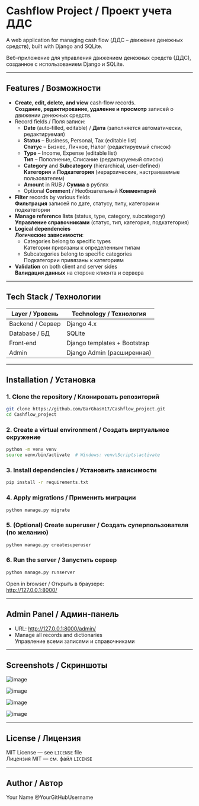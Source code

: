 # Cashflow Project / Проект учета ДДС

A web application for managing cash flow (ДДС – движение денежных средств), built with Django and SQLite.

Веб-приложение для управления движением денежных средств (ДДС), созданное с использованием Django и SQLite.

---

## Features / Возможности

- **Create, edit, delete, and view** cash‑flow records.  
  **Создание, редактирование, удаление и просмотр** записей о движении денежных средств.
- Record fields / Поля записи:
  - **Date** (auto‑filled, editable) / **Дата** (заполняется автоматически, редактируемая)
  - **Status** – Business, Personal, Tax (editable list)  
    **Статус** – Бизнес, Личное, Налог (редактируемый список)
  - **Type** – Income, Expense (editable list)  
    **Тип** – Пополнение, Списание (редактируемый список)
  - **Category** and **Subcategory** (hierarchical, user‑defined)  
    **Категория** и **Подкатегория** (иерархические, настраиваемые пользователем)
  - **Amount** in RUB / **Сумма** в рублях
  - Optional **Comment** / Необязательный **Комментарий**
- **Filter** records by various fields  
  **Фильтрация** записей по дате, статусу, типу, категории и подкатегории
- **Manage reference lists** (status, type, category, subcategory)  
  **Управление справочниками** (статус, тип, категория, подкатегория)
- **Logical dependencies**  
  **Логические зависимости**:
  - Categories belong to specific types  
    Категории привязаны к определенным типам
  - Subcategories belong to specific categories  
    Подкатегории привязаны к категориям
- **Validation** on both client and server sides  
  **Валидация данных** на стороне клиента и сервера

---

## Tech Stack / Технологии

| Layer / Уровень | Technology / Технология     |
|------------------|-----------------------------|
| Backend / Сервер | Django 4.x                  |
| Database / БД    | SQLite                      |
| Front‑end        | Django templates + Bootstrap |
| Admin            | Django Admin (расширенная)  |

---

## Installation / Установка

### 1. Clone the repository / Клонировать репозиторий
```bash
git clone https://github.com/BarGhasH17/Cashflow_project.git
cd Cashflow_project
```

### 2. Create a virtual environment / Создать виртуальное окружение
```bash
python -m venv venv
source venv/bin/activate  # Windows: venv\Scripts\activate
```

### 3. Install dependencies / Установить зависимости
```bash
pip install -r requirements.txt
```

### 4. Apply migrations / Применить миграции
```bash
python manage.py migrate
```

### 5. (Optional) Create superuser / Создать суперпользователя (по желанию)
```bash
python manage.py createsuperuser
```

### 6. Run the server / Запустить сервер
```bash
python manage.py runserver
```

Open in browser / Открыть в браузере:  
<http://127.0.0.1:8000/>

---

## Admin Panel / Админ-панель

- URL: <http://127.0.0.1:8000/admin/>
- Manage all records and dictionaries  
  Управление всеми записями и справочниками

---

## Screenshots / Скриншоты

![image](https://github.com/user-attachments/assets/95070ca6-613c-4c32-b473-a4faceed26e8)

![image](https://github.com/user-attachments/assets/c0bf45ae-1e2e-4865-99a9-cea7c69441bf)

![image](https://github.com/user-attachments/assets/f7fa656c-7ee2-4b64-87d8-b8237089867c)

![image](https://github.com/user-attachments/assets/9dc30e9b-2b66-487d-ada2-671a08b5fad4)


---

## License / Лицензия

MIT License — see `LICENSE` file  
Лицензия MIT — см. файл `LICENSE`

---

## Author / Автор

Your Name @YourGitHubUsername
